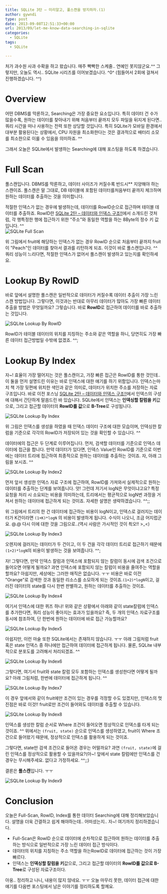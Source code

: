 ```yaml
---
title: SQLite 3탄 – 미리알고, 풀스캔을 방지하자.(1)
author: gywndi
type: post
date: 2013-09-08T12:51:33+00:00
url: 2013/09/let-me-know-data-searching-in-sqlite
categories:
  - SQLite
tags:
  - SQLite

---
```

처가 과수원 사과 수확을 하고 왔습니다. 매주 빡빡한 스케줄.. 연예인 못지않군요.^^ 그렇지만, 오늘도 역시.. SQLite 시리즈를 이어보겠습니다. ^0^ (힘들어서 2회에 걸쳐서 진행하겠습니다. ^^)

# Overview

어떤 DBMS를 막론하고, Searching은 가장 중요한 요소입니다. 특히 데이터 건 수가 많을수록, 원하는 데이터를 찾아내기 위해 처음부터 끝까지 모두 파일을 뒤지게 된다면.. 쿼리 시간을 떠나 사용하는 전력 또한 상당할 것입니다. 특히 SQLite가 모바일 환경에서 대부분 활용된다는 상황에서, CPU 자원을 최소화한다는 것은 결과적으로 배터리 소모를 최소한으로 이룰 수 있음을 의미하죠. ^^

그래서 오늘은 SQLite에서 발생하는 Searching에 대해 포스팅을 하도록 하겠습니다.

# Full Scan

풀스캔입니다. DBMS를 막론하고, 데이터 사이즈가 커질수록 반드시** 지양해야 하는 스캔이죠. 풀스캔은 말 그대로, DB 테이블에 포함된 데이터를처음부터 끝까지 체크하며 원하는 데이터를 추출하는 것을 의미합니다.

적절한 인덱스가 없는 경우에 발생하는데, 데이터를 RowID순으로 접근하며 테이블 데이터를 추출하죠. RowID란 [SQLite 2탄 – 데이터와 인덱스 구조!!](/2013/09/let-me-know-data-index-of-sqlite)에서 소개드린 것처럼, 각 행특정한 행에 접근하기 위한 “주소”와 동일한 역할을 하는 8Byte의 정수 키 값입니다. ^^  
![SQLite Full Scan](/img/2013/09/SQLite-Full-Scan1.png)

위 그림에서 fruit에 해당하는 인덱스가 없는 경우 RowID 순으로 처음부터 끝까지 fruit이 "Peach"인 데이터를 찾아서 결과를 리턴하게 되죠. 이것이 바로 풀스캔입니다. ^^ 쿼리 성능이 느리다면, 적절한 인덱스가 없어서 풀스캔이 발생하고 있는지를 확인하세요.

# Lookup By RowID

바로 앞에서 설명한 풀스캔은 일반적으로 데이터가 커질수록 데이터 추출이 가장 느린 스캔 방법입니다. 그렇다면, 이것과는 반대로 아무리 데이터가 많아도 가장 빠른 데이터 추출을 방법은 무엇일까요? 그렇습니다. 바로 **RowID**로 접근하여 데이터를 바로 추출하는 것입니다.

![SQLite Lookup By RowID](/img/2013/09/SQLite-Lookup-By-RowID.png)

RowID가 테이블 데이터의 위치를 지칭하는 주소와 같은 역할을 하니, 당연히도 가장 빠른 데이터 접근방법일 수밖에 없겠죠. ^^;

# Lookup By Index

자~! 효율이 가장 떨어지는 것은 풀스캔이고, 가장 빠른 접근은 RowID를 통한 것인데.. 이 둘을 먼저 설명드린 이유는 바로 인덱스에 대한 얘기를 하기 위함입니다. 인덱스는마치 책 가장 뒷편에 위치한 색인과 같은 의미로, 데이터가 위치한 주소를 저장하는 자료 구조입니다. 바로 이전 포스닝 [SQLite 2탄 – 데이터와 인덱스 구조!!](/2013/09/let-me-know-data-index-of-sqlite/)에서 인덱스의 구성에 대해서 간단하게 말씀드린 바 있습니다. SQLite에서 인덱스는 **인덱싱할 칼럼을 키**값으로, 그리고 접근할 데이터의 **RowID를 값**으로 **B-Tree**로 구성됩니다.

![SQLite Lookup By Index](/img/2013/09/SQLite-Lookup-By-Index.png)

위 그림은 인덱스를 생성을 하였을 때 인덱스 데이터 구조에 대한 모습이며, 인덱싱한 칼럼을 기준으로 각각의 RowID가 저장되어 있는 것을 확인할 수 있습니다. ^^

데이터에의 접근은 두 단계로 이루어집니다. 먼저, 검색할 데이터를 기준으로 인덱스 데이터에 접근을 합니다. 만약 데이터가 있다면, 인덱스 Value인 RowID를 기준으로 이번에는 데이터 트리에 접근하여 최종적으로 원하는 데이터를 추출하는 것이죠. 자, 아래 그림을 보시죠. ^^

![SQLite Lookup By Index2](/img/2013/09/SQLite-Lookup-By-Index2.png) 

먼저 앞서 생성한 인덱스 자료 구조에 접근하여, RowID를 가져와서 실제적으로 원하는 데이터를 추출하는 단계를 보여줍니다. 앗! 그런데 저기서 logN은 무엇이냐고요? 특정 요청을 처리 시 소요되는 비용을 의미하는데, 트리에서는 평균적으로 logN번 과정을 거쳐서 원하는 데이터에 접근하게 되는 것이죠. 자세한 설명은 생략하겠습니다. ^^;;

위 그림에서 트리의 한 건 데이터에 접근하는 비용이 logN이고, 인덱스로 걸러지는 데이터가 K건이라면 `(1+K)*logN` 의 비용이 발생하게 됩니다. 수식이 나오니, 조금 어지럽군요. @.@ 다시 이에 대한 것을 그림으로..(역시 사람은 가시적인 것이 쵝오!! >\_<)

![SQLite Lookup By Index3](/img/2013/09/SQLite-Lookup-By-Index3.png) 

오렌지에 걸러지는 데이터가 두 건이고, 이 두 건을 각각 데이터 트리로 접근하기 때문에`(1+2)*logN`의 비용이 발생하는 것을 보여줍니다. ^^;

자! 그렇다면, 만약 인덱스 칼럼과 인덱스에 포함되지 않는 칼럼이 동시에 검색 조건으로 들어오면 어떻게 될까요? 과연 인덱스에 포함되지 않는 칼럼이 비용을 줄여주는 역할을 할까요? 아쉽지만, 세상에는 그러한 매직은 없습니다. ㅜㅜ 비용은 바로 이전 "Orange"로 검색한 것과 동일한 리소스를 소모하게 되는 것이죠.`(1+2)*logN`이고, 걸러진 데이터의 state를 다시 한번 판별하고, 원하는 데이터를 추출하는 것이죠.

![SQLite Lookup By Index4](/img/2013/09/SQLite-Lookup-By-Index4.png) 

여기서 인덱스에 대한 퀴즈 하나! 위와 같은 상황에서 아래와 같이 state칼럼에 인덱스를 추가한다면, 쿼리 성능이 좋아지는 효과가 있을까요? 즉, 두 개의 인덱스 자료구조를 동시에 참조하여, 단 한번에 원하는 데이터에 바로 접근 가능할까요?

![SQLite Lookup By Index5](/img/2013/09/SQLite-Lookup-By-Index5.png) 

아쉽지만, 이런 마술 또한 SQLite에서는 존재하지 않습니다. ㅜㅜ 아래 그림처럼 fruit 혹은 state 인덱스 중 하나에만 접근하여 데이터에 접근하게 됩니다. 물론, SQLite 내부적으로 분포도를 고려해서 처리되겠죠. ^^

![SQLite Lookup By Index6](/img/2013/09/SQLite-Lookup-By-Index6.png) 

그렇다면, 여기서 fruit와 state 칼럼 모두 포함하는 인덱스를 생성한다면 어떻게 될까요? 아래 그림처럼, 한번에 데이터에 접근하게 됩니다. ^^

![SQLite Lookup By Index7](/img/2013/09/SQLite-Lookup-By-Index7.png) 

이 경우 앞에서와 같이 fruit에만 조건이 있는 경우를 걱정할 수도 있겠지만, 인덱스의 멋진점은 바로 이것!! fruit로만 조건이 들어와도 데이터를 추출할 수 있습니다.

![SQLite Lookup By Index8](/img/2013/09/SQLite-Lookup-By-Index8.png) 

인덱스를 생성한 칼럼 순서로 Where 조건이 들어오면 정상적으로 인덱스를 타게 되는 것이죠. ^^ 위에서는 `(fruit, state)` 순으로 인덱스를 생성하였고, fruit이 Where 조건으로 들어왔기 때문에, 정상적으로 인덱스를 활용하게 되는 것이죠.

그렇다면, state만 검색 조건으로 들어온 경우는 어떨까요? 과연 `(fruit, state)`에 걸린 인덱스를 정상적으로 활용할 수 있을까요?(아~! 앞에서 state 칼럼에만 인덱스를 건 경우는 무시해주세요. 없다고 가정하세요. ^^;;)

결론은 **풀스캔**입니다. ㅜㅜ

![SQLite Lookup By Index9](/img/2013/09/SQLite-Lookup-By-Index9.png) 

# Conclusion

오늘은 Full-Scan, RowID, Index를 통한 데이터 Searching에 대해 정리해보았습니다. 설명을 더욱 간결하고 쉽게 해야하는데.. 어떠셨는지.. 자~! 여기까지 정리하겠습니다.

  * Full-Scan은 RowID 순으로 데이터에 순차적으로 접근하여 원하는 데이터를 추출하는 방식으로 일반적으로 가장 느린 데이터 접근 방식이다.
  * 데이터의 위치를 지칭하는 주소 역할을 하는RowID로 데이터에 접근하는 것이 가장 빠르다.
  * 인덱스는 **인덱싱할 칼럼을 키**값으로, 그리고 접근할 데이터의 **RowID를 값으로 B-Tree**로 구성된 자료구조이다.

아웅.. 정리하고 나니, 내용이 많지 않네요. ㅜㅜ 오늘 마무리 못한, 데이터 접근에 대한 얘기를 다음번 포스팅에서 남은 이야기를 정리하도록 할께요.